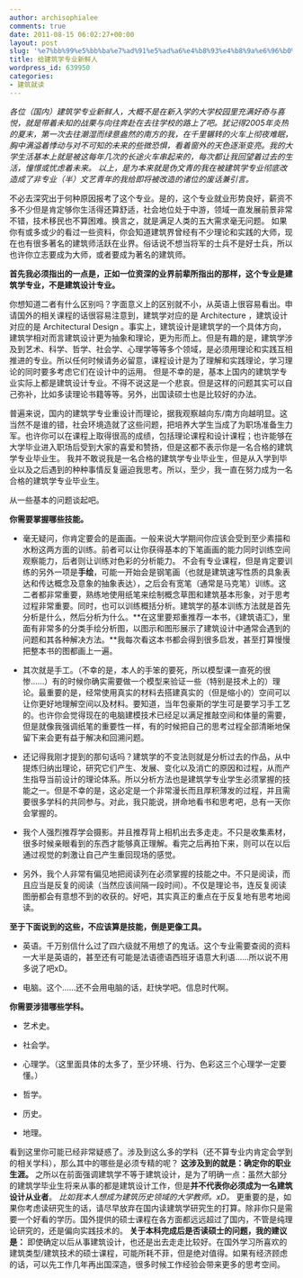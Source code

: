 ```yaml
---
author: archisophialee
comments: true
date: 2011-08-15 06:02:27+00:00
layout: post
slug: '%e7%bb%99%e5%bb%ba%e7%ad%91%e5%ad%a6%e4%b8%93%e4%b8%9a%e6%96%b0%e9%b2%9c%e4%ba%ba'
title: 给建筑学专业新鲜人
wordpress_id: 639950
categories:
- 建筑就读
---
```


_各位（国内）建筑学专业新鲜人，大概不是在新入学的大学校园里充满好奇与喜悦，就是带着未知的战栗与向往奔赴在去往学校的路上了吧。犹记得2005年炎热的夏末，第一次去往潮湿而绿意盎然的南方的我，在千里辗转的火车上彻夜难眠，胸中满溢着悸动与对不可知的未来的些微恐惧，看着窗外的天色逐渐变亮。我的大学生活基本上就是被这每年几次的长途火车串起来的，每次都让我回望着过去的生活，憧憬或忧虑着未来。_
_以上，是为本来就是伪文青的我在被建筑学专业彻底改造成了非专业（半）文艺青年的我给即将被改造的诸位的废话兼引言。_

不必去深究出于何种原因报考了这个专业。是的，这个专业就业形势良好，薪资不多不少但是肯定够你生活得还算舒适，社会地位处于中游，领域一直发展前景非常不错，技术移民也不算困难。换言之，就是满足人类的五大需求毫无问题。
如果你有或多或少的看过一些资料，你会知道建筑界曾经有不少理论和实践的大师，现在也有很多著名的建筑师活跃在业界。俗话说不想当将军的士兵不是好士兵，所以也许你立志要成为大师，或者要成为著名的建筑师。

**首先我必须指出的一点是，正如一位资深的业界前辈所指出的那样，这个专业是建筑学专业，不是建筑设计专业。**

你想知道二者有什么区别吗？字面意义上的区别就不小，从英语上很容易看出。申请国外的相关课程的话很容易注意到，建筑学对应的是 Architecture ，建筑设计对应的是 Architectural Design 。事实上，建筑设计是建筑学的一个具体方向，建筑学相对而言建筑设计更为抽象和理论，更为形而上。但是有趣的是，建筑学涉及到艺术、科学、哲学、社会学、心理学等等多个领域，是必须用理论和实践互相推进的专业。所以任何时候请务必留意，课程设计是为了理解和实践理论，学习理论的同时要多考虑它们在设计中的运用。
但是不幸的是，基本上国内的建筑学专业实际上都是建筑设计专业。不得不说这是一个悲哀。但是这样的问题其实可以自己弥补，比如多读理论书籍等等。另外，出国读硕士也是比较好的办法。

普遍来说，国内的建筑学专业重设计而理论，据我观察越向东/南方向越明显。这当然不是谁的错，社会环境造就了这些问题，把培养大学生当成了为职场准备生力军。也许你可以在课程上取得很高的成绩，包括理论课程和设计课程；也许能够在大学毕业进入职场后受到大家的喜爱和赞扬，但是这都不表示你是一名合格的建筑学专业毕业生。
我并不敢说我是一名合格的建筑学专业毕业生，但是从入学到毕业以及之后遇到的种种事情反复逼迫我思考。所以，至少，我一直在努力成为一名合格的建筑学专业毕业生。

从一些基本的问题谈起吧。

**你需要掌握哪些技能。**



	
  * 毫无疑问，你肯定要会的是画画。一般来说大学期间你应该会受到至少素描和水粉这两方面的训练。前者可以让你获得基本的下笔画画的能力同时训练空间观察能力，后者则让训练对色彩的分析能力。
不会有专业课程，但是肯定要训练的另外一项是**手绘**，可能一开始会是钢笔画（也就是建筑速写性质的具象表达和传达概念及意象的抽象表达），之后会有宽笔（通常是马克笔）训练。这二者都非常重要，熟练地使用纸笔来绘制概念草图和建筑基本形象，对于思考过程非常重要。同时，也可以训练概括分析。建筑学的基本训练方法就是首先分析是什么，然后分析为什么。**在这里要郑重推荐一本书，《建筑语汇》，里面有非常多的分类手绘分析图，以图示和图形展示了建筑设计中通常会遇到的问题和其各种解决方法。**我每次看这本书都会得到很多启发，甚至打算慢慢把整本书的图都画上一遍。

	
  * 其次就是手工。（不幸的是，本人的手笨的要死，所以模型课一直死的很惨……）有的时候你确实需要做一个模型来验证一些（特别是技术上的）理论。最重要的是，经常使用真实的材料去搭建真实的（但是缩小的）空间可以让你更好地理解空间以及材料。要知道，当年包豪斯的学生可是要学习手工艺的。也许你会觉得现在的电脑建模技术已经足以满足推敲空间和体量的需要，但是就像我强调纸笔的重要性一样，有的时候把自己的思考过程全部清晰地保留下来会更有益于解决和回溯问题。

	
  * 还记得我刚才提到的那句话吗？建筑学的不变法则就是分析过去的作品，从中提炼归纳出理论，研究它们产生、发展、变化以及消亡的原因和过程，从而产生指导当前设计的理论体系。所以分析方法也是建筑学专业学生必须掌握的技能之一。但是不幸的是，这必定是一个非常漫长而且厚积薄发的过程，并且需要很多学科的共同参与。对此，我只能说，拼命地看书和思考吧，总有一天你会掌握的。

	
  * 我个人强烈推荐学会摄影。并且推荐背上相机出去多走走。不只是收集素材，很多时候亲眼看到的东西才能够真正理解。看完之后再拍下来，则可以在以后通过视觉的刺激让自己产生重回现场的感觉。

	
  * 另外，我个人非常有偏见地把阅读列在必须掌握的技能之中。不只是阅读，而且应当是反复的阅读（当然应该间隔一段时间）。不仅是理论书，连反复阅读图册都会有意想不到的收获的。好吧，其实真正的重点在于反复地有思考地阅读。


**至于下面说到的这些，不应该算是技能，倒是更像工具。**



	
  * 英语。千万别信什么过了四六级就不用想了的鬼话。这个专业需要查阅的资料一大半是英语的，甚至还有可能是法语德语西班牙语意大利语……所以说不用多说了吧xD。

	
  * 电脑。这个……还不会用电脑的话，赶快学吧。信息时代啊。


**你需要涉猎哪些学科。**



	
  * 艺术史。

	
  * 社会学。

	
  * 心理学。（这里面具体的太多了，至少环境、行为、色彩这三个心理学一定要懂。）

	
  * 哲学。

	
  * 历史。

	
  * 地理。


看到这里你可能已经非常疑惑了。涉及到这么多的学科（还不算专业内肯定会学到的相关学科），那么其中的哪些是必须专精的呢？
**这涉及到的就是：确定你的职业生涯。**
之所以在前面强调建筑学不等于建筑设计，是为了明确一点：虽然大部分的建筑学毕业生将来从事的都是建筑设计工作，但是**并不代表你必须成为一名建筑设计从业者**。
_比如我本人想成为建筑历史领域的大学教师。xD。_
更重要的是，如果你考虑读研究生的话，请尽早放弃在国内读建筑学研究生的打算。除非你只是需要一个好看的学历。国外提供的硕士课程在各方面都远远超过了国内，不管是纯理论研究的，还是偏向实践技术的。
**关于本科完成后是否读硕士的问题，我的建议是：**
即使确定以后从事建筑设计，也还是出去走走比较好。在国外学习所喜欢的建筑类型/建筑技术的硕士课程，可能所耗不菲，但是绝对值得。如果有经济顾虑的话，可以先工作几年再出国深造，很多时候工作经验会带来更多的思考空间。
